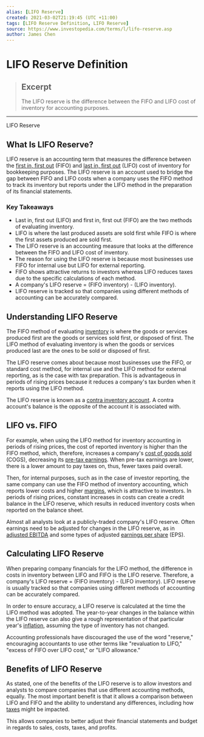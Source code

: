 ```yaml
---
alias: [LIFO Reserve]
created: 2021-03-02T21:19:45 (UTC +11:00)
tags: [LIFO Reserve Definition, LIFO Reserve]
source: https://www.investopedia.com/terms/l/lifo-reserve.asp
author: James Chen
---
```


# LIFO Reserve Definition

> ## Excerpt
> The LIFO reserve is the difference between the FIFO and LIFO cost of inventory for accounting purposes.

---

LIFO Reserve
## What Is LIFO Reserve?

LIFO reserve is an accounting term that measures the difference between the [first in, first out](https://www.investopedia.com/terms/f/fifo.asp) (FIFO) and [last in, first out](https://www.investopedia.com/terms/l/lifo.asp) (LIFO) cost of inventory for bookkeeping purposes. The LIFO reserve is an account used to bridge the gap between FIFO and LIFO costs when a company uses the FIFO method to track its inventory but reports under the LIFO method in the preparation of its financial statements.

### Key Takeaways

-   Last in, first out (LIFO) and first in, first out (FIFO) are the two methods of evaluating inventory.
-   LIFO is where the last produced assets are sold first while FIFO is where the first assets produced are sold first.
-   The LIFO reserve is an accounting measure that looks at the difference between the FIFO and LIFO cost of inventory.
-   The reason for using the LIFO reserve is because most businesses use FIFO for internal use but LIFO for external reporting.
-   FIFO shows attractive returns to investors whereas LIFO reduces taxes due to the specific calculations of each method.
-   A company's LIFO reserve = (FIFO inventory) - (LIFO inventory).
-   LIFO reserve is tracked so that companies using different methods of accounting can be accurately compared.

## Understanding LIFO Reserve

The FIFO method of evaluating [inventory](https://www.investopedia.com/terms/i/inventory.asp) is where the goods or services produced first are the goods or services sold first, or disposed of first. The LIFO method of evaluating inventory is when the goods or services produced last are the ones to be sold or disposed of first.

The LIFO reserve comes about because most businesses use the FIFO, or standard cost method, for internal use and the LIFO method for external reporting, as is the case with tax preparation. This is advantageous in periods of rising prices because it reduces a company's tax burden when it reports using the LIFO method.

The LIFO reserve is known as a [contra inventory account](https://www.investopedia.com/terms/c/contraaccount.asp). A contra account's balance is the opposite of the account it is associated with.

## LIFO vs. FIFO

For example, when using the LIFO method for inventory accounting in periods of rising prices, the cost of reported inventory is higher than the FIFO method, which, therefore, increases a company's [cost of goods sold](https://www.investopedia.com/terms/c/cogs.asp) (COGS), decreasing its [pre-tax earnings](https://www.investopedia.com/terms/p/pretax-earnings.asp). When pre-tax earnings are lower, there is a lower amount to pay taxes on, thus, fewer taxes paid overall.

Then, for internal purposes, such as in the case of investor reporting, the same company can use the FIFO method of inventory accounting, which reports lower costs and higher [margins](https://www.investopedia.com/terms/p/profitmargin.asp), which is attractive to investors. In periods of rising prices, constant increases in costs can create a credit balance in the LIFO reserve, which results in reduced inventory costs when reported on the balance sheet.

Almost all analysts look at a publicly-traded company's LIFO reserve. Often earnings need to be adjusted for changes in the LIFO reserve, as in [adjusted EBITDA](https://www.investopedia.com/terms/a/adjusted-ebitda.asp) and some types of adjusted [earnings per share](https://www.investopedia.com/terms/e/eps.asp) (EPS).

## Calculating LIFO Reserve

When preparing company financials for the LIFO method, the difference in costs in inventory between LIFO and FIFO is the LIFO reserve. Therefore, a company's LIFO reserve = (FIFO inventory) - (LIFO inventory). LIFO reserve is usually tracked so that companies using different methods of accounting can be accurately compared.

In order to ensure accuracy, a LIFO reserve is calculated at the time the LIFO method was adopted. The year-to-year changes in the balance within the LIFO reserve can also give a rough representation of that particular year's [inflation](https://www.investopedia.com/terms/i/inflation.asp), assuming the type of inventory has not changed.

Accounting professionals have discouraged the use of the word "reserve," encouraging accountants to use other terms like "revaluation to LIFO," "excess of FIFO over LIFO cost," or "LIFO allowance."

## Benefits of LIFO Reserve

As stated, one of the benefits of the LIFO reserve is to allow investors and analysts to compare companies that use different accounting methods, equally. The most important benefit is that it allows a comparison between LIFO and FIFO and the ability to understand any differences, including how [taxes](https://www.investopedia.com/terms/t/taxes.asp) might be impacted.

This allows companies to better adjust their financial statements and budget in regards to sales, costs, taxes, and profits.
